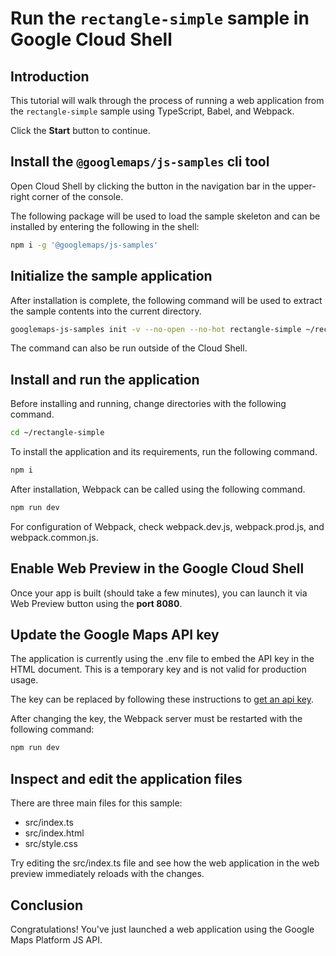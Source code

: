# Run the `rectangle-simple` sample in Google Cloud Shell

<walkthrough-tutorial-duration duration="10"/>

## Introduction

This tutorial will walk through the process of running a web application from
the `rectangle-simple` sample using TypeScript, Babel, and Webpack.

Click the **Start** button to continue.

## Install the `@googlemaps/js-samples` cli tool

Open Cloud Shell by clicking the
<walkthrough-cloud-shell-icon></walkthrough-cloud-shell-icon> button in the
navigation bar in the upper-right corner of the console.

The following package will be used to load the sample skeleton and can be
installed by entering the following in the shell:

```bash
npm i -g '@googlemaps/js-samples'
```

## Initialize the sample application

After installation is complete, the following command will be used to extract
the sample contents into the current directory.

```bash
googlemaps-js-samples init -v --no-open --no-hot rectangle-simple ~/rectangle-simple
```

The command can also be run outside of the Cloud Shell.

## Install and run the application

Before installing and running, change directories with the following command.

```bash
cd ~/rectangle-simple
```

To install the application and its requirements, run the following command.

```bash
npm i
```

After installation, Webpack can be called using the following command.

```bash
npm run dev
```

For configuration of Webpack, check
<walkthrough-editor-open-file filePath="rectangle-simple/webpack.dev.js">webpack.dev.js</walkthrough-editor-open-file>,
<walkthrough-editor-open-file filePath="rectangle-simple/webpack.prod.js">webpack.prod.js</walkthrough-editor-open-file>,
and
<walkthrough-editor-open-file filePath="rectangle-simple/webpack.common.js">webpack.common.js</walkthrough-editor-open-file>.

## Enable Web Preview in the Google Cloud Shell

Once your app is built (should take a few minutes), you can launch it via
<walkthrough-spotlight-pointer target="cloudshell" spotlightId="devshell-web-preview-button">Web
Preview button</walkthrough-spotlight-pointer> using the **port 8080**.

## Update the Google Maps API key

The application is currently using the
<walkthrough-editor-open-file filePath="rectangle-simple/.env">.env</walkthrough-editor-open-file>
file to embed the API key in the HTML document. This is a temporary key and is
not valid for production usage.

The key can be replaced by following these instructions to
[get an api key](https://developers.google.com/maps/documentation/javascript/get-api-key).

After changing the key, the Webpack server must be restarted with the following
command:

```bash
npm run dev
```

## Inspect and edit the application files

There are three main files for this sample:

*   <walkthrough-editor-open-file filePath="rectangle-simple/src/index.ts">src/index.ts</walkthrough-editor-open-file>
*   <walkthrough-editor-open-file filePath="rectangle-simple/src/index.html">src/index.html</walkthrough-editor-open-file>
*   <walkthrough-editor-open-file filePath="rectangle-simple/src/style.css">src/style.css</walkthrough-editor-open-file>

Try editing the <walkthrough-editor-open-file filePath="rectangle-simple/src/index.ts">src/index.ts</walkthrough-editor-open-file> file and see how the web application in the web preview immediately reloads with the changes.

## Conclusion

<walkthrough-conclusion-trophy></walkthrough-conclusion-trophy>

Congratulations! You've just launched a web application using the Google Maps
Platform JS API.
